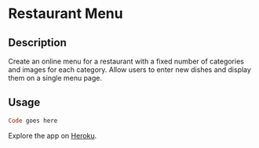 # Restaurant Menu

## Description
Create an online menu for a restaurant with a fixed number of categories and images for each category. Allow users to enter new dishes and display them on a single menu page.

## Usage
```Ruby
Code goes here
```
Explore the app on <a href="https://fierce-dusk-64631.herokuapp.com/">Heroku</a>. 
